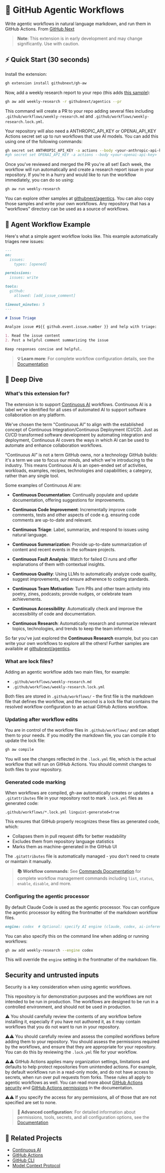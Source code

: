 # 🤖 GitHub Agentic Workflows

Write agentic workflows in natural language markdown, and run them in GitHub Actions. From [GitHub Next](https://githubnext.com/) 

> **Note**: This extension is in early development and may change significantly. Use with caution.

## ⚡ Quick Start (30 seconds)

Install the extension:

```bash
gh extension install githubnext/gh-aw
```

Now, add a weekly research report to your repo (this adds [this sample](https://github.com/githubnext/agentics/blob/main/workflows/weekly-research.md)):

```bash
gh aw add weekly-research -r githubnext/agentics --pr
```

This command will create a PR to your repo adding several files including `.github/workflows/weekly-research.md` and `.github/workflows/weekly-research.lock.yml`.

Your repository will also need a ANTHROPIC_API_KEY or OPENAI_API_KEY Actions secret set up to run workflows that use AI models. You can add this using one of the following commands:

```bash
gh secret set ANTHROPIC_API_KEY -a actions --body <your-anthropic-api-key>
#gh secret set OPENAI_API_KEY -a actions --body <your-openai-api-key>
```

Once you've reviewed and merged the PR you're all set! Each week, the workflow will run automatically and create a research report issue in your repository. If you're in a hurry and would like to run the workflow immediately, you can do so using:

```bash
gh aw run weekly-research
```

You can explore other samples at [githubnext/agentics](https://github.com/githubnext/agentics). You can also copy those samples and write your own workflows. Any repository that has a "workflows" directory can be used as a source of workflows.

## 📝 Agent Workflow Example

Here's what a simple agent workflow looks like. This example automatically triages new issues:

```markdown
---
on:
  issues:
    types: [opened]

permissions:
  issues: write

tools:
  github:
    allowed: [add_issue_comment]

timeout_minutes: 5
---

# Issue Triage

Analyze issue #${{ github.event.issue.number }} and help with triage:

1. Read the issue content
2. Post a helpful comment summarizing the issue

Keep responses concise and helpful.
```

> **💡 Learn more**: For complete workflow configuration details, see the [Documentation](docs/index.md)

## 📖 Deep Dive

### What's this extension for?

The extension is to support [Continuous AI](https://githubnext.com/projects/continuous-ai) workflows. Continuous AI is a label we've identified for all uses of automated AI to support software collaboration on any platform.

We've chosen the term "Continuous AI” to align with the established concept of Continuous Integration/Continuous Deployment (CI/CD). Just as CI/CD transformed software development by automating integration and deployment, Continuous AI covers the ways in which AI can be used to automate and enhance collaboration workflows.

“Continuous AI” is not a term GitHub owns, nor a technology GitHub builds: it's a term we use to focus our minds, and which we're introducing to the industry. This means Continuous AI is an open-ended set of activities, workloads, examples, recipes, technologies and capabilities; a category, rather than any single tool.

Some examples of Continuous AI are:

* **Continuous Documentation**: Continually populate and update documentation, offering suggestions for improvements.

* **Continuous Code Improvement**: Incrementally improve code comments, tests and other aspects of code e.g. ensuring code comments are up-to-date and relevant.

* **Continuous Triage**: Label, summarize, and respond to issues using natural language.

* **Continuous Summarization**: Provide up-to-date summarization of content and recent events in the software projects.

* **Continuous Fault Analysis**: Watch for failed CI runs and offer explanations of them with contextual insights.

* **Continuous Quality**: Using LLMs to automatically analyze code quality, suggest improvements, and ensure adherence to coding standards.

* **Continuous Team Motivation**: Turn PRs and other team activity into poetry, zines, podcasts; provide nudges, or celebrate team achievements.

* **Continuous Accessibility**: Automatically check and improve the accessibility of code and documentation.

* **Continuous Research**: Automatically research and summarize relevant topics, technologies, and trends to keep the team informed.

So far you've just explored the **Continuous Research** example, but you can write your own workflows to explore all the others! Further samples are available at [githubnext/agentics](https://github.com/githubnext/agentics).

### What are lock files?

Adding an agentic workflow adds two main files, for example:

- `.github/workflows/weekly-research.md`
- `.github/workflows/weekly-research.lock.yml`

Both files are stored in `.github/workflows/` - the first file is the markdown file that defines the workflow, and the second is a lock file that contains the resolved workflow configuration to an actual GitHub Actions workflow.

### Updating after workflow edits

You are in control of the workflow files in `.github/workflows/` and can adapt them to your needs. If you modify the markdown file, you can compile it to update the lock file:

```bash
gh aw compile
```

You will see the changes reflected in the `.lock.yml` file, which is the actual workflow that will run on GitHub Actions. You should commit changes to both files to your repository.

### Generated code marking

When workflows are compiled, gh-aw automatically creates or updates a `.gitattributes` file in your repository root to mark `.lock.yml` files as generated code:

```
.github/workflows/*.lock.yml linguist-generated=true
```

This ensures that GitHub properly recognizes these files as generated code, which:
- Collapses them in pull request diffs for better readability
- Excludes them from repository language statistics  
- Marks them as machine-generated in the GitHub UI

The `.gitattributes` file is automatically managed - you don't need to create or maintain it manually.

> **📚 Workflow commands**: See [Commands Documentation](docs/commands.md) for complete workflow management commands including `list`, `status`, `enable`, `disable`, and more.

### Configuring the agentic processor

By default Claude Code is used as the agentic processor. You can configure the agentic processor by editing the frontmatter of the markdown workflow files.

```markdown
engine: codex  # Optional: specify AI engine (claude, codex, ai-inference, gemini)
```

You can also specify this on the command line when adding or running workflows:

```bash
gh aw add weekly-research --engine codex
```

This will override the `engine` setting in the frontmatter of the markdown file.

## Security and untrusted inputs

Security is a key consideration when using agentic workflows.

This repository is for demonstration purposes and the workflows are not intended to be run in production. The workflows are designed to be run in a controlled environment, and should not be used in production.

⚠️ You should carefully review the contents of any workflow before installing it, especially if you have not authored it, as it may contain workflows that you do not want to run in your repository.

⚠️⚠️ You should carefully review and assess the compiled workflows before adding them to your repository. You should assess the permissions required by the workflows, and ensure that they are appropriate for your repository. You can do this by reviewing the `.lock.yml` file for your workflow.

⚠️⚠️ GitHub Actions applies many organization settings, limitations and defaults to help protect repositories from unintended actions. For example, by default workflows run in a read-only mode, and do not have access to secrets, when run over pull requests from forks. These rules all apply to agentic workflows as well. You can read more about [GitHub Actions security](https://docs.github.com/en/actions/reference/security/secure-use) and [GitHub Actions permissions](https://docs.github.com/en/actions/using-workflows/workflow-syntax-for-github-actions#permissions) in the documentation.

⚠️⚠️ If you specify the access for any permissions, all of those that are not specified are set to none.

> **🔧 Advanced configuration**: For detailed information about permissions, tools, secrets, and all configuration options, see the [Documentation](docs/index.md)

## 🔗 Related Projects

- [Continuous AI](https://githubnext.com/projects/continuous-ai/)
- [GitHub Actions](https://github.com/features/actions)
- [GitHub CLI](https://cli.github.com/)
- [Model Context Protocol](https://modelcontextprotocol.io/)
